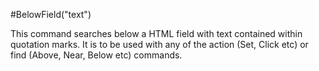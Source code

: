 #BelowField("text")



This command searches below a HTML field with text contained within quotation marks. It is to be used with any of the action (Set, Click etc) or find (Above, Near, Below etc) commands.